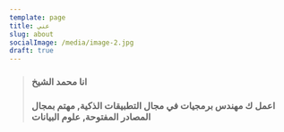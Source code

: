 ```yaml
---
template: page
title: عني
slug: about
socialImage: /media/image-2.jpg
draft: true
---
```

> ### انا محمد الشيخ
>
> ###  اعمل ك مهندس برمجيات في مجال التطبيقات الذكية, مهتم بمجال المصادر المفتوحة, علوم البيانات